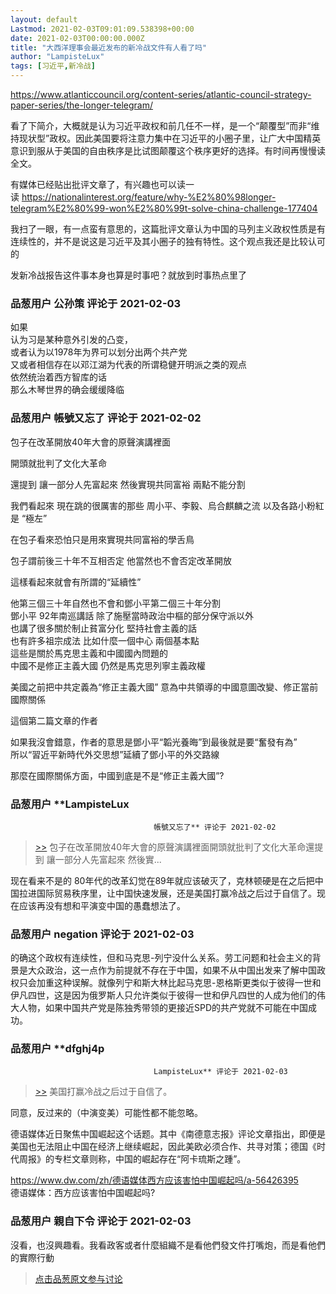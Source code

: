 ```yaml
---
layout: default
Lastmod: 2021-02-03T09:01:09.538398+00:00
date: 2021-02-03T00:00:00.000Z
title: "大西洋理事会最近发布的新冷战文件有人看了吗"
author: "LampisteLux"
tags: [习近平,新冷战]
---
```


https://www.atlanticcouncil.org/content-series/atlantic-council-strategy-paper-series/the-longer-telegram/  
  
看了下简介，大概就是认为习近平政权和前几任不一样，是一个“颠覆型”而非“维持现状型”政权。因此美国要将注意力集中在习近平的小圈子里，让广大中国精英意识到服从于美国的自由秩序是比试图颠覆这个秩序更好的选择。有时间再慢慢读全文。  
  
有媒体已经贴出批评文章了，有兴趣也可以读一读 https://nationalinterest.org/feature/why-%E2%80%98longer-telegram%E2%80%99-won%E2%80%99t-solve-china-challenge-177404  
  
我扫了一眼，有一点蛮有意思的，这篇批评文章认为中国的马列主义政权性质是有连续性的，并不是说这是习近平及其小圈子的独有特性。这个观点我还是比较认可的  
  
发新冷战报告这件事本身也算是时事吧？就放到时事热点里了

            
### 品葱用户 **公孙策** 评论于 2021-02-03
        
如果  
认为习是某种意外引发的凸变，  
或者认为以1978年为界可以划分出两个共产党  
又或者相信存在以邓江湖为代表的所谓稳健开明派之类的观点  
依然统治着西方智库的话  
那么木琴世界的确会缓缓降临
        


            
### 品葱用户 **帳號又忘了** 评论于 2021-02-02
        
包子在改革開放40年大會的原聲演講裡面  
  
開頭就批判了文化大革命  
  
還提到 讓一部分人先富起來 然後實現共同富裕 兩點不能分割   
  
我們看起來 現在跳的很厲害的那些 周小平、李毅、烏合麒麟之流 以及各路小粉紅是 “極左”  
  
在包子看來恐怕只是用來實現共同富裕的學舌鳥  
  
包子謂前後三十年不互相否定 他當然也不會否定改革開放  
  
這樣看起來就會有所謂的“延續性”  
  
他第三個三十年自然也不會和鄧小平第二個三十年分割  
鄧小平 92年南巡講話 除了施壓當時政治中樞的部分保守派以外  
也講了很多關於制止貧富分化 堅持社會主義的話   
也有許多祖宗成法 比如什麼一個中心 兩個基本點  
這些是關於馬克思主義和中國國內問題的  
中國不是修正主義大國 仍然是馬克思列寧主義政權  
  
美國之前把中共定義為“修正主義大國” 意為中共領導的中國意圖改變、修正當前國際關係  
  
這個第二篇文章的作者   
  
如果我沒會錯意，作者的意思是鄧小平“韜光養晦”到最後就是要“奮發有為”  
所以“習近平新時代外交思想”延續了鄧小平的外交路線  
  
那麼在國際關係方面，中國到底是不是“修正主義大國”?
        


            
### 品葱用户 **LampisteLux				
									帳號又忘了** 评论于 2021-02-02
        
> [\>>]( "/article/item_id-595402#") 包子在改革開放40年大會的原聲演講裡面開頭就批判了文化大革命還提到 讓一部分人先富起來 然後實...

  
现在看来不是的 80年代的改革幻觉在89年就应该破灭了，克林顿硬是在之后把中国拉进国际贸易秩序里，让中国快速发展，还是美国打赢冷战之后过于自信了。现在应该再没有想和平演变中国的愚蠢想法了。
        


            
### 品葱用户 **negation** 评论于 2021-02-03
        
的确这个政权有连续性，但和马克思-列宁没什么关系。劳工问题和社会主义的背景是大众政治，这一点作为前提就不存在于中国，如果不从中国出发来了解中国政权只会加重这种误解。就像列宁和斯大林比起马克思-恩格斯更类似于彼得一世和伊凡四世，这是因为俄罗斯人只允许类似于彼得一世和伊凡四世的人成为他们的伟大人物，如果中国共产党是陈独秀带领的更接近SPD的共产党就不可能在中国成功。
        


            
### 品葱用户 **dfghj4p				
									LampisteLux** 评论于 2021-02-03
        
> [\>>]( "/article/item_id-595536#") 美国打赢冷战之后过于自信了。

  
  
同意，反过来的（中演变美）可能性都不能忽略。  
  
德语媒体近日聚焦中国崛起这个话题。其中《南德意志报》评论文章指出，即便是美国也无法阻止中国在经济上继续崛起，因此美欧必须合作、共寻对策；德国《时代周报》的专栏文章则称，中国的崛起存在“阿卡琉斯之踵”。  
  
https://www.dw.com/zh/德语媒体西方应该害怕中国崛起吗/a-56426395  
德语媒体：西方应该害怕中国崛起吗?
        


            
### 品葱用户 **親自下令** 评论于 2021-02-03
        
沒看，也沒興趣看。我看政客或者什麼組織不是看他們發文件打嘴炮，而是看他們的實際行動
        






> [点击品葱原文参与讨论](https://pincong.rocks/article/29222)

